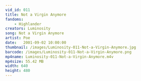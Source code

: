 ```yaml
---
vid_id: 011
title: Not a Virgin Anymore
fandoms:
    - Highlander
creators: Luminosity
song: Not a Virgin Anymore
artist: Poe
date:   2001-09-02 10:00:00
thumbnail: /images/Luminosity-011-Not-a-Virgin-Anymore.jpg
barcode: /images/Luminosity-011-Not-a-Virgin-Anymore.png
mp4name: Luminosity-011-Not-a-Virgin-Anymore.m4v
mp4size: 55.42 MB
width: 640
height: 480
---
```



